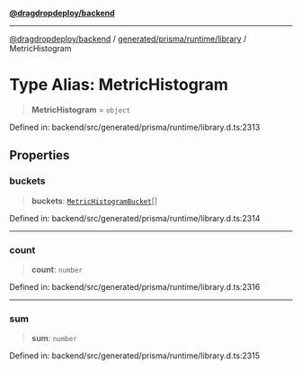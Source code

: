 [**@dragdropdeploy/backend**](../../../../../README.md)

***

[@dragdropdeploy/backend](../../../../../README.md) / [generated/prisma/runtime/library](../README.md) / MetricHistogram

# Type Alias: MetricHistogram

> **MetricHistogram** = `object`

Defined in: backend/src/generated/prisma/runtime/library.d.ts:2313

## Properties

### buckets

> **buckets**: [`MetricHistogramBucket`](MetricHistogramBucket.md)[]

Defined in: backend/src/generated/prisma/runtime/library.d.ts:2314

***

### count

> **count**: `number`

Defined in: backend/src/generated/prisma/runtime/library.d.ts:2316

***

### sum

> **sum**: `number`

Defined in: backend/src/generated/prisma/runtime/library.d.ts:2315
